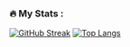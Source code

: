 ### :fire: My Stats :
[![GitHub Streak](http://github-readme-streak-stats.herokuapp.com?user=prlwk&theme=noctis-minimus&hide_border=true)](https://git.io/streak-stats)
[![Top Langs](https://github-readme-stats.vercel.app/api/top-langs/?username=prlwk&layout=compact&theme=noctis_minimus)](https://github.com/anuraghazra/github-readme-stats)

